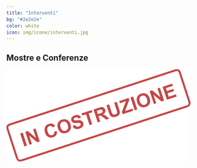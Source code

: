 ```yaml
---
title: "Interventi"
bg: "#2e2e2e"
color: white
icon: img/icone/interventi.jpg
---
```

## Mostre e Conferenze

![In costruzione.](img/in-costruzione.png)
